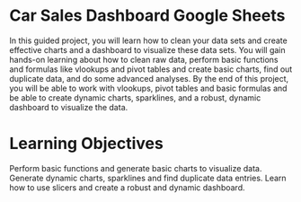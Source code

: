 # Car Sales Dashboard Google Sheets

In this guided project, you will learn how to clean your data sets and create effective charts and a dashboard to visualize these data sets. You will gain hands-on learning about how to clean raw data, perform basic functions and formulas like vlookups and pivot tables and create basic charts, find out duplicate data, and do some advanced analyses. By the end of this project, you will be able to work with vlookups, pivot tables and basic formulas and be able to create dynamic charts, sparklines, and a robust, dynamic dashboard to visualize the data.

# Learning Objectives
Perform basic functions and generate basic charts to visualize data.
Generate dynamic charts, sparklines and find duplicate data entries.
Learn how to use slicers and create a robust and dynamic dashboard.
